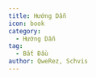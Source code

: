 ```yaml
---
title: Hướng Dẫn
icon: book
category:
  - Hướng Dẫn
tag:
  - Bắt Đầu
author: QweRez, Schvis
---
```


<AutoCatalog />
